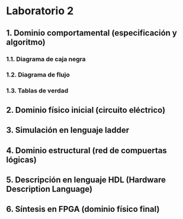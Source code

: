 ﻿# Laboratorio 2
## 1. Dominio comportamental (especificación y algoritmo)
### 1.1. Diagrama de caja negra
### 1.2. Diagrama de flujo
### 1.3. Tablas de verdad
## 2. Dominio físico inicial (circuito eléctrico)
## 3. Simulación en lenguaje ladder
## 4. Dominio estructural (red de compuertas lógicas)
## 5. Descripción en lenguaje HDL (Hardware Description Language)
## 6. Síntesis en FPGA (dominio físico final)
